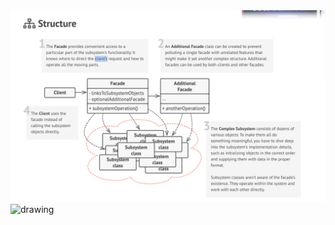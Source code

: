 <img src="./images/structure.png" alt="drawing" width="800"/>
<img src="./images/pseudo-code.png" alt="drawing" width="800"/>